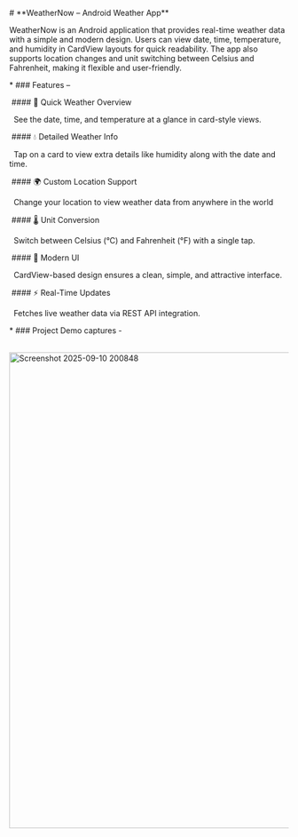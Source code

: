 \# \*\*WeatherNow – Android Weather App\*\*



WeatherNow is an Android application that provides real-time weather data with a simple and modern design. Users can view date, time, temperature, and humidity in CardView layouts for quick readability. The app also supports location changes and unit switching between Celsius and Fahrenheit, making it flexible and user-friendly.

\* ### Features –

&nbsp;#### 📅 Quick Weather Overview

&nbsp; See the date, time, and temperature at a glance in card-style views.

&nbsp;#### 💧 Detailed Weather Info

&nbsp; Tap on a card to view extra details like humidity along with the date and time.

&nbsp;#### 🌍 Custom Location Support

&nbsp; Change your location to view weather data from anywhere in the world

&nbsp;#### 🌡️ Unit Conversion

&nbsp; Switch between Celsius (°C) and Fahrenheit (°F) with a single tap.

&nbsp;#### 🎨 Modern UI

&nbsp; CardView-based design ensures a clean, simple, and attractive interface.

&nbsp;#### ⚡ Real-Time Updates

&nbsp; Fetches live weather data via REST API integration.



\* ### Project Demo captures -

&nbsp; <img width="667" height="857" alt="Screenshot 2025-09-10 200848" src="https://github.com/user-attachments/assets/8be39d46-377e-4551-9563-eba74ba37bdd" />



